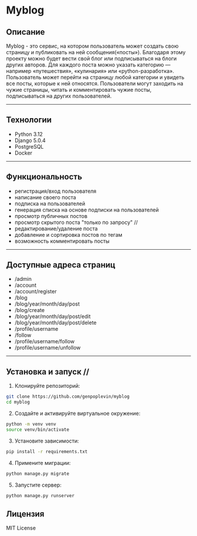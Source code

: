 # Myblog

## Описание
Myblog - это сервис, на котором пользователь может создать свою страницу и публиковать на ней сообщения(«посты»). Благодаря этому проекту можно будет вести свой блог или подписываться на блоги других авторов.
Для каждого поста можно указать категорию — например «путешествия», «кулинария» или «python-разработка».
Пользователь может перейти на страницу любой категории и увидеть все посты, которые к ней относятся.
Пользователи могут заходить на чужие страницы, читать и комментировать чужие посты, подписываться на других пользователей.

---

## Технологии
- Python 3.12
- Django 5.0.4
- PostgreSQL
- Docker

---

## Функциональность
- регистрация/вход пользователя
- написание своего поста
- подписка на пользователей
- генерация списка на основе подписки на пользователей
- просмотр публичных постов
- просмотр скрытого поста "только по запросу" //
- редактирование/удаление поста
- добавление и сортировка постов по тегам
- возможность комментировать посты
---
## Доступные адреса страниц
- /admin
- /account
- /account/register
- /blog
- /blog/year/month/day/post
- /blog/create
- /blog/year/month/day/post/edit
- /blog/year/month/day/post/delete
- /profile/username
- /follow
- /profile/username/follow
- /profile/username/unfollow
---

## Установка и запуск //

1. Клонируйте репозиторий:
```bash
git clone https://github.com/genpoplevin/myblog
cd myblog
```
2. Создайте и активируйте виртуальное окружение:
```bash
python -m venv venv
source venv/bin/activate
```
3. Установите зависимости:
```bash
pip install -r requirements.txt
```
4. Примените миграции:
```bash
python manage.py migrate
```
5. Запустите сервер:
```bash
python manage.py runserver
```
## Лицензия
MIT License
